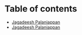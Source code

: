 # Table of contents

* [Jagadeesh Palaniappan](README.md)
* [Jagadeesh Palaniappan](jagadeesh-palaniappan-resume.md)

